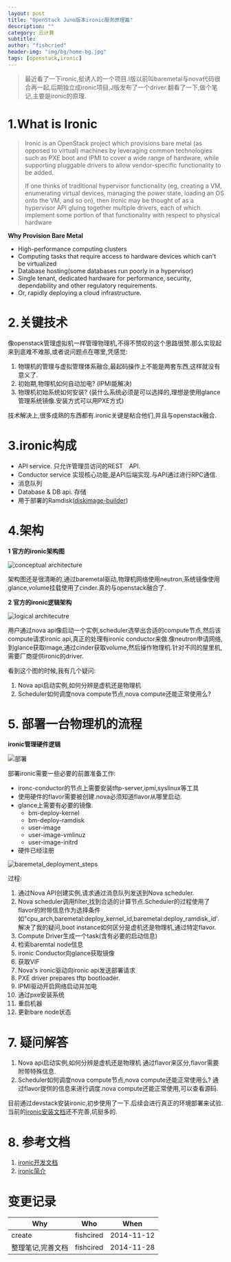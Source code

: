 ```yaml
---
layout: post
title: "OpenStack Juno版本ironic服务原理篇"
description: ""
category: 云计算
subtitle:
author: "fishcried"
header-img: "img/bg/home-bg.jpg"
tags: [openstack,ironic]
---
```


> 最近看了一下ironic,挺诱人的一个项目.I版以前叫baremetal与nova代码很合再一起,后期独立成ironic项目,J版发布了一个driver.翻看了一下,做个笔记,主要是ironic的原理.

# 1.What is Ironic

> Ironic is an OpenStack project which provisions bare metal (as opposed to virtual) machines by leveraging common technologies such as PXE boot and IPMI to cover a wide range of hardware, while supporting pluggable drivers to allow vendor-specific functionality to be added.
>
> If one thinks of traditional hypervisor functionality (eg, creating a VM, enumerating virtual devices, managing the power state, loading an OS onto the VM, and so on), then Ironic may be thought of as a hypervisor API gluing together multiple drivers, each of which implement some portion of that functionality with respect to physical hardware

**Why Provision Bare Metal**

- High-performance computing clusters
- Computing tasks that require access to hardware devices which can't be virtualized
- Database hosting(some databases run poorly in a hypervisor)
- Single tenant, dedicated hardware for performance, security, dependability and other regulatory requirements.
- Or, rapidly deploying a cloud infrastructure.

# 2.关键技术

像openstack管理虚拟机一样管理物理机,不得不赞叹的这个思路很赞.那么实现起来到底难不难那,或者说问题点在哪里,凭感觉:

1. 物理机的管理与虚拟管理体系融合,最起码操作上不能是两套东西,这样就没有意义了.
2. 初始期,物理机如何自动加电? (IPMI能解决)
3. 物理机初始系统如何安装? (装什么系统必须是可以选择的,理想是使用glance管理系统镜像.安装方式可以用PXE方式)

技术解决上,很多成熟的东西都有.ironic关键是粘合他们,并且与openstack融合.

# 3.ironic构成

- API service.
  只允许管理员访问的REST　API.
- Conductor service
  实现核心功能,是API后端实现.与API通过进行RPC通信.
- 消息队列
- Database & DB api.
  存储
- 用于部署的Ramdisk([diskimage-builder](https://github.com/openstack/diskimage-builder))

# 4.架构

**1 官方的ironic架构图**

![conceptual architecture](/img/ironic_conceptual_architecture.png)

架构图还是很清晰的,通过baremetal驱动,物理机网络使用neutron,系统镜像使用glance,volume挂载使用了cinder.真的与openstack融合了.

**2 官方的ironic逻辑架构**

![logical architecutre](/img/ironic_logical_architecture.png)

用户通过nova api像启动一个实例,scheduler选举出合适的compute节点,然后该compute请求ironic api,真正的处理有ironic conductor来做.像neutron申请网络,到glance获取image,通过cinder获取volume,然后操作物理机.针对不同的屋里机,需要厂商提供ironic的driver.

看到这个图的时候,我有几个疑问:

1. Nova api启动实例,如何分辨是虚机还是物理机
2. Scheduler如何调度nova compute节点,nova compute还能正常使用么?


# 5. 部署一台物理机的流程

**ironic管理硬件逻辑**

![部署](/img/ironic_deployment_architecture.png)

部署ironic需要一些必要的前置准备工作:

- ironc-conductor的节点上需要安装tftp-server,ipmi,syslinux等工具
- 使用硬件的flavor需要被创建.nova必须知道flavor从哪里启动.
- glance上需要有必要的镜像.
  - bm-deploy-kernel
  - bm-deploy-ramdisk
  - user-image
  - user-image-vmlinuz
  - user-image-initrd
- 硬件已经注册

![baremetal_deployment_steps](/img/ironic_deployment_steps.png)

过程:

1. 通过Nova API创建实例,请求通过消息队列发送到Nova scheduler.
2. Nova scheduler调用filter,找到合适的计算节点.Scheduler的过程使用了flavor的附带信息作为选择条件如"cpu_arch,baremetal:deploy_kernel_id,baremetal:deploy_ramdisk_id'.解决了我的疑问,boot instance如何区分是虚机还是物理机,通过特定flavor.
3. Compute Driver生成一个task(含有必要的启动信息)
4. 检索baremtal node信息
5. ironic Conductor向glance获取镜像
6. 获取VIF
7. Nova's ironic驱动向ironic api发送部署请求
8. PXE driver prepares tftp bootloader.
9. IPMI驱动开启网络启动并加电
10. 通过pxe安装系统
11. 重启机器
12. 更新bare node状态

# 7. 疑问解答

1. Nova api启动实例,如何分辨是虚机还是物理机
  通过flavor来区分,flavor需要附带特殊信息.
2. Scheduler如何调度nova compute节点,nova compute还能正常使用么?
  通过flavor提供的信息来进行调度.nova compute还能正常使用,可以查看源码.

目前通过devstack安装ironic,初步使用了一下.后续会进行真正的环境部署来试验.当前的[ironic安装文档](http://docs.openstack.org/developer/ironic/deploy/install-guide.html)还不完善,坑挺多的.

# 8. 参考文档

1. [ironic开发文档](http://docs.openstack.org/developer/ironic/)
2. [ironic简介](http://docs.openstack.org/developer/ironic/deploy/user-guide.html)

# 变更记录

|Why | Who | When |
|----|-----|------|
|create|fishcired|2014-11-12 |
|整理笔记,完善文档|fishcired|2014-11-28  |
